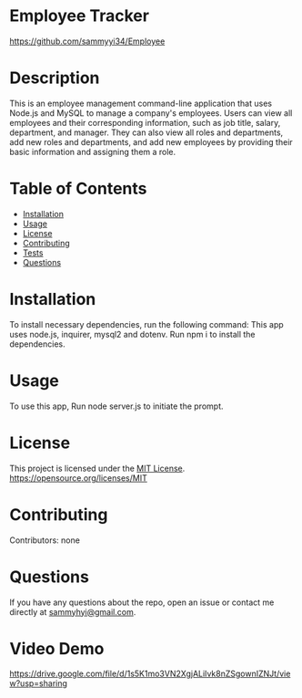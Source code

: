 # Employee Tracker
https://github.com/sammyyi34/Employee
# Description
This is an employee management command-line application that uses Node.js and MySQL to manage a company's employees. Users can view all employees and their corresponding information, such as job title, salary, department, and manager. They can also view all roles and departments, add new roles and departments, and add new employees by providing their basic information and assigning them a role.
# Table of Contents
* [Installation](#installation)
* [Usage](#usage)
* [License](#license)
* [Contributing](#contributing)
* [Tests](#tests)
* [Questions](#questions)
# Installation
To install necessary dependencies, run the following command: This app uses node.js, inquirer, mysql2 and dotenv. Run npm i to install the dependencies.
# Usage
To use this app, Run node server.js to initiate the prompt.
# License
This project is licensed under the [MIT License](https://img.shields.io/badge/License-MIT-yellow.svg). https://opensource.org/licenses/MIT
# Contributing
Contributors: none
# Questions
If you have any questions about the repo, open an issue or contact me directly at sammyhyi@gmail.com.
# Video Demo
https://drive.google.com/file/d/1s5K1mo3VN2XgjALiIvk8nZSgownIZNJt/view?usp=sharing
